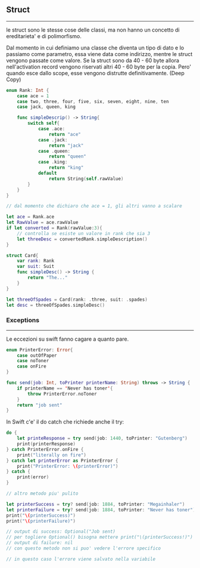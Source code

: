 ## Struct
---
le struct sono le stesse cose delle classi, ma non hanno un concetto di ereditarieta' e di polimorfismo.

Dal momento in cui definiamo una classe che diventa un tipo di dato e lo passiamo come parametro, essa viene data come indirizzo, mentre le struct vengono passate come valore. Se la struct sono da 40 - 60 byte allora nell'activation record vengono riservati altri 40 - 60 byte per la copia. Pero' quando esce dallo scope, esse vengono distrutte definitivamente. (Deep Copy)

```swift
enum Rank: Int {
	case ace = 1
	case two, three, four, five, six, seven, eight, nine, ten
	case jack, queen, king

	func simpleDescrip() -> String{
		switch self{
			case .ace:
				return "ace"
			case .jack:
				return "jack"
			case .queen:
				return "queen"
			case .king:
				return "king"
			default
				return String(self.rawValue)
		}
	}
}

// dal momento che dichiaro che ace = 1, gli altri vanno a scalare

let ace = Rank.ace
let RawValue = ace.rawValue
if let converted = Rank(rawValue:3){
	// controlla se esiste un valore in rank che sia 3
	let threeDesc = convertedRank.simpleDescription()
}

struct Card{
	var rank: Rank
	var suit: Suit
	func simpleDesc() -> String {
		return "The..."
	}
}

let threeOfSpades = Card(rank: .three, suit: .spades)
let desc = threeOfSpades.simpleDesc()
```
### Exceptions
---
Le eccezioni su swift fanno cagare a quanto pare.

```swift
enum PrinterError: Error{
	case outOfPaper
	case noToner
	case onFire 
}

func send(job: Int, toPrinter printerName: String) throws -> String {
	if printerName == 'Never has toner'{
		throw PrinterError.noToner
	}
	return "job sent"
}
```

In Swift c'e' il do catch che richiede anche il try:

```swift
do {
	let printeResponse = try send(job: 1440, toPrinter: "Gutenberg")
	print(printerResponse)
} catch PrinterError.onFire {
	print("literally on fire")
} catch let printerError as PrinterError {
	print("PrinterError: \(printerError)")
} catch {
	print(error)
}

// altro metodo piu' pulito

let printerSuccess = try? send(job: 1884, toPrinter: "Megainhaler")
let printerFailure = try? send(job: 1884, toPrinter: "Never has toner")
print("\(printerSuccess)")
print("\(printerFailure)")

// output di success: Optional("Job sent)
// per togliere Optional() bisogna mettere print("\(printerSuccess!)")
// output di failure: nil
// con questo metodo non si puo' vedere l'errore specifico

// in questo caso l'errore viene salvato nella variabile
```

